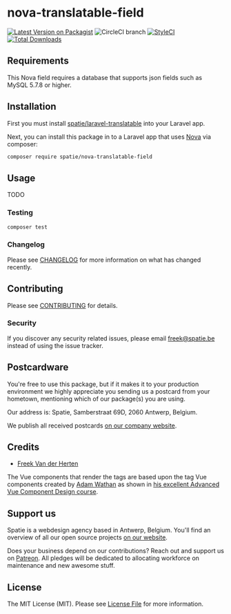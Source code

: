 # nova-translatable-field

[![Latest Version on Packagist](https://img.shields.io/packagist/v/spatie/nova-translatable-field.svg?style=flat-square)](https://packagist.org/packages/spatie/nova-translatable-field)
![CircleCI branch](https://img.shields.io/circleci/project/github/spatie/nova-translatable-field/master.svg?style=flat-square)
[![StyleCI](https://github.styleci.io/repos/145974148/shield?branch=master)](https://github.styleci.io/repos/145974148)
[![Total Downloads](https://img.shields.io/packagist/dt/spatie/nova-translatable-field.svg?style=flat-square)](https://packagist.org/packages/spatie/nova-translatable-field)

## Requirements

This Nova field requires a database that supports json fields such as MySQL 5.7.8 or higher.

## Installation

First you must install [spatie/laravel-translatable](https://github.com/spatie/laravel-translatable) into your Laravel app.

Next, you can install this package in to a Laravel app that uses [Nova](https://nova.laravel.com) via composer:

```bash
composer require spatie/nova-translatable-field
```

## Usage

TODO

### Testing

``` bash
composer test
```

### Changelog

Please see [CHANGELOG](CHANGELOG.md) for more information on what has changed recently.

## Contributing

Please see [CONTRIBUTING](CONTRIBUTING.md) for details.

### Security

If you discover any security related issues, please email freek@spatie.be instead of using the issue tracker.

## Postcardware

You're free to use this package, but if it makes it to your production environment we highly appreciate you sending us a postcard from your hometown, mentioning which of our package(s) you are using.

Our address is: Spatie, Samberstraat 69D, 2060 Antwerp, Belgium.

We publish all received postcards [on our company website](https://spatie.be/en/opensource/postcards).

## Credits

- [Freek Van der Herten](https://github.com/freekmurze)

The Vue components that render the tags are based upon the tag Vue components created by [Adam Wathan](https://twitter.com/adamwathan) as shown in [his excellent Advanced Vue Component Design course](https://adamwathan.me/advanced-vue-component-design/).

## Support us

Spatie is a webdesign agency based in Antwerp, Belgium. You'll find an overview of all our open source projects [on our website](https://spatie.be/opensource).

Does your business depend on our contributions? Reach out and support us on [Patreon](https://www.patreon.com/spatie). 
All pledges will be dedicated to allocating workforce on maintenance and new awesome stuff.

## License

The MIT License (MIT). Please see [License File](LICENSE.md) for more information.
